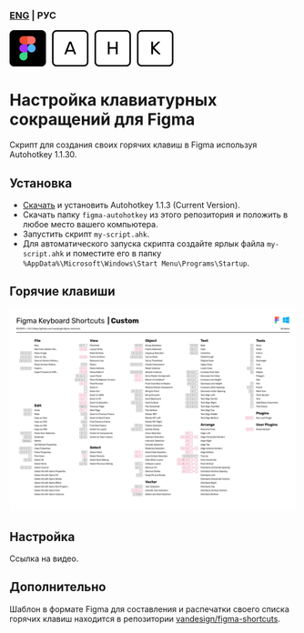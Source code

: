 ### [ENG](./README-ENG.md) | РУС
![Figma AHK logo](./figma-autohotkey.png)

# Настройка клавиатурных сокращений для Figma
Скрипт для создания своих горячих клавиш в Figma используя Autohotkey 1.1.30.

## Установка
- [Скачать](https://www.autohotkey.com/) и установить Autohotkey 1.1.3 (Current Version).
- Скачать папку `figma-autohotkey` из этого репозитория и положить в любое место вашего компьютера.
- Запустить скрипт `my-script.ahk`.
- Для автоматического запуска скрипта создайте ярлык файла `my-script.ahk` и поместите его в папку `%AppData%\Microsoft\Windows\Start Menu\Programs\Startup`.

## Горячие клавиши
![Shortcuts](./figma-autohotkey/figma/figma-shortcuts-windows-custom.png)

## Настройка
Ссылка на видео.

## Дополнительно
Шаблон в формате Figma для составления и распечатки своего списка горячих клавиш находится в репозитории
[vandesign/figma-shortcuts](https://github.com/vandesign/figma-shortcuts#figma).
